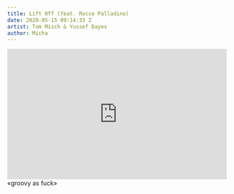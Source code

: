 ```yaml
---
title: Lift Off (feat. Rocco Palladino)
date: 2020-05-15 09:14:33 Z
artist: Tom Misch & Yussef Dayes
author: Micha
---
```


<div class="soundcloud-container ">
<iframe width="100%" height="300" scrolling="no" frameborder="no" allow="autoplay" src="https://w.soundcloud.com/player/?url=https%3A//api.soundcloud.com/tracks/774415216&color=%2315213f&auto_play=false&hide_related=false&show_comments=true&show_user=true&show_reposts=false&show_teaser=true&visual=true"></iframe>
</div>

<div class="post-content-message"> 
«groovy as fuck»
</div>